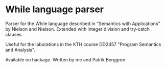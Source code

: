 While language parser
=====================

Parser for the While language described in "Semantics with Applications" by Nielson and Nielson.
Extended with integer division and try-catch clauses.

Useful for the laborations in the KTH course DD2457 "Program Semantics and Analysis".

Available on hackage. Written by me and Patrik Berggren.

